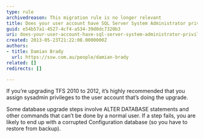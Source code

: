 ```yaml
---
type: rule
archivedreason: This migration rule is no longer relevant
title: Does your user account have SQL Server System Administrator privileges in SQL Server?
guid: e54b57a1-4527-4cf4-a534-39d0dc7320b3
uri: does-your-user-account-have-sql-server-system-administrator-privileges-in-sql-server
created: 2013-05-23T21:22:08.0000000Z
authors:
- title: Damian Brady
  url: https://ssw.com.au/people/damian-brady
related: []
redirects: []

---
```


If you’re upgrading TFS 2010 to 2012, it’s highly recommended that you assign sysadmin privileges to the user account that’s doing the upgrade.

<!--endintro-->

Some database upgrade steps involve ALTER DATABASE statements and other commands that can’t be done by a normal user.  If a step fails, you are likely to end up with a corrupted Configuration database (so you have to restore from backup).
